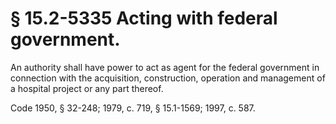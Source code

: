 # § 15.2-5335 Acting with federal government.

<p>An authority shall have power to act as agent for the federal government in connection with the acquisition, construction, operation and management of a hospital project or any part thereof.</p><p>Code 1950, § 32-248; 1979, c. 719, § 15.1-1569; 1997, c. 587.</p>